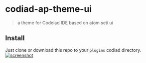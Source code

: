 # codiad-ap-theme-ui

> a theme for Codeiad IDE based on atom seti ui

## Install

Just clone or download this repo to your `plugins` codiad directory.
[![screenshot](http://aparnet.ir/wp-content/uploads/2014/09/codiad-ap-theme-ui.png)](http://aparnet.ir/wp-content/uploads/2014/09/codiad-ap-theme-ui.png)
